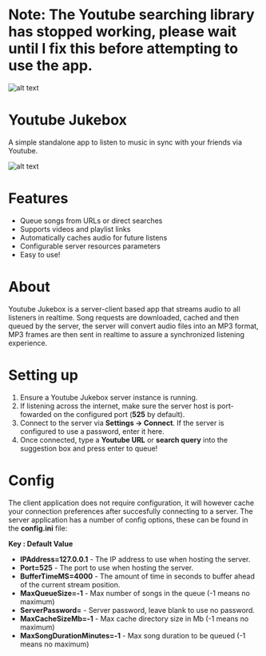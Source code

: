 # Note: The Youtube searching library has stopped working, please wait until I fix this before attempting to use the app.

![alt text](https://i.imgur.com/mRdw746.png "Youtube Jukebox Logo")
# Youtube Jukebox
A simple standalone app to listen to music in sync with your friends via Youtube.

![alt text](https://i.imgur.com/A5iqojH.png "Youtube Jukebox Screenshot")

# Features
* Queue songs from URLs or direct searches
* Supports videos and playlist links
* Automatically caches audio for future listens
* Configurable server resources parameters
* Easy to use!

# About
Youtube Jukebox is a server-client based app that streams audio to all listeners in realtime.
Song requests are downloaded, cached and then queued by the server, the server will convert audio files into an MP3 format, MP3 frames are then sent in realtime to assure a synchronized listening experience.

# Setting up
1. Ensure a Youtube Jukebox server instance is running.
2. If listening across the internet, make sure the server host is port-fowarded on the configured port (**525** by default).
3. Connect to the server via **Settings -> Connect**. If the server is configured to use a password, enter it here.
4. Once connected, type a **Youtube URL** or **search query** into the suggestion box and press enter to queue!

# Config
The client application does not require configuration, it will however cache your connection preferences after succesfully connecting to a server.
The server application has a number of config options, these can be found in the **config.ini** file:

**Key : Default Value**
* **IPAddress=127.0.0.1**   - The IP address to use when hosting the server.
* **Port=525**              - The port to use when hosting the server.
* **BufferTimeMS=4000** - The amount of time in seconds to buffer ahead of the current stream position.
* **MaxQueueSize=-1** - Max number of songs in the queue (-1 means no maximum)
* **ServerPassword=** - Server password, leave blank to use no password.
* **MaxCacheSizeMb=-1** - Max cache directory size in Mb (-1 means no maximum)
* **MaxSongDurationMinutes=-1** - Max song duration to be queued (-1 means no maximum)

